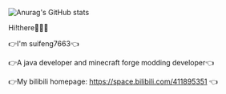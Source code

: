 ![Anurag's GitHub stats](https://github-readme-stats.vercel.app/api?username=suifeng333&show_icons=true&theme=merko&count_private=true&hide=prs,issues)

Hi!there👋👋👋

👉I'm suifeng7663👈

👉A java developer and minecraft forge modding developer👈

👉My bilibili homepage: https://space.bilibili.com/411895351 👈
